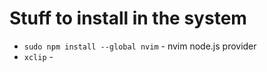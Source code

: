 # Stuff to install in the system

- `sudo npm install --global nvim` - nvim node.js provider
- `xclip` -
